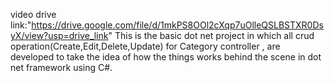 video drive link:"https://drive.google.com/file/d/1mkPS8OOl2cXqp7uOlleQSLBSTXR0DsyX/view?usp=drive_link"
This is the basic dot net project in which all crud operation(Create,Edit,Delete,Update) for Category controller , are developed to take the idea of how the things works behind the scene in dot net framework using C#.
